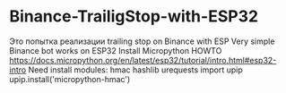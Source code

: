 # Binance-TrailigStop-with-ESP32
Это попытка реализации trailing stop on Binance with ESP
Very simple Binance bot works on ESP32
Install Micropython HOWTO https://docs.micropython.org/en/latest/esp32/tutorial/intro.html#esp32-intro
Need install modules: hmac hashlib urequests
import upip
upip.install('micropython-hmac')
